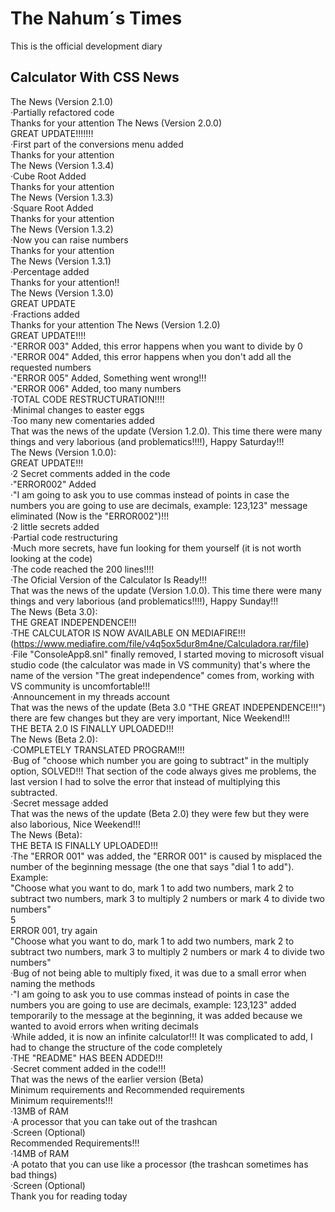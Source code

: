 
# The Nahum´s Times
This is the official development diary


## Calculator With CSS News
The News (Version 2.1.0)  
·Partially refactored code  
Thanks for your attention
The News (Version 2.0.0)  
GREAT UPDATE!!!!!!!  
·First part of the conversions menu added   
Thanks for your  attention  
The News (Version 1.3.4)  
·Cube Root Added  
Thanks for your attention  
The News (Version 1.3.3)  
·Square Root Added  
Thanks for your attention  
The News (Version 1.3.2)  
·Now you can raise numbers  
Thanks for your attention  
The News (Version 1.3.1)  
·Percentage added  
Thanks for your attention!!  
The News (Version 1.3.0)  
GREAT UPDATE  
·Fractions added  
Thanks for your attention 
The News (Version 1.2.0)  
GREAT UPDATE!!!!  
·"ERROR 003" Added, this error happens when you want to divide by 0  
·"ERROR 004" Added, this error happens when you don't add all the requested numbers  
·"ERROR 005" Added, Something went wrong!!!  
·"ERROR 006" Added, too many numbers  
·TOTAL CODE RESTRUCTURATION!!!!  
·Minimal changes to easter eggs  
·Too many new comentaries added  
That was the news of the update (Version 1.2.0). This time there were many things and very laborious (and problematics!!!!), Happy Saturday!!!  
The News (Version 1.0.0):  
GREAT UPDATE!!!  
·2 Secret comments added in the code  
·"ERROR002" Added  
·"I am going to ask you to use commas instead of points in case the numbers you are going to use are decimals, example: 123,123" message eliminated (Now is the "ERROR002")!!!  
·2 little secrets added  
·Partial code restructuring  
·Much more secrets, have fun looking for them yourself (it is not worth looking at the code)  
·The code reached the 200 lines!!!!  
·The Oficial Version of the Calculator Is Ready!!!  
That was the news of the update (Version 1.0.0). This time there were many things and very laborious (and problematics!!!!), Happy Sunday!!!  
The News (Beta 3.0):  
THE GREAT INDEPENDENCE!!!  
·THE CALCULATOR IS NOW AVAILABLE ON MEDIAFIRE!!! (https://www.mediafire.com/file/v4q5ox5dur8m4ne/Calculadora.rar/file)  
·File "ConsoleApp8.snl" finally removed, I started moving to microsoft visual studio code (the calculator was made in VS community) that's where the name of the version "The great independence" comes from, working with VS community is uncomfortable!!!  
·Announcement in my threads account  
That was the news of the update (Beta 3.0 "THE GREAT INDEPENDENCE!!!") there are few changes but they are very important, Nice Weekend!!!  
THE BETA 2.0 IS FINALLY UPLOADED!!!  
The News (Beta 2.0):  
·COMPLETELY TRANSLATED PROGRAM!!!  
·Bug of "choose which number you are going to subtract" in the multiply option, SOLVED!!! That section of the code always gives me problems, the last version I had to solve the error that instead of multiplying this subtracted.  
·Secret message added  
That was the news of the update (Beta 2.0) they were few but they were also laborious, Nice Weekend!!!  
The News (Beta):  
THE BETA IS FINALLY UPLOADED!!!  
·The "ERROR 001" was added, the "ERROR 001" is caused by misplaced the number of the beginning message (the one that says "dial 1 to add").  
Example:  
"Choose what you want to do, mark 1 to add two numbers, mark 2 to subtract two numbers, mark 3 to multiply 2 numbers or mark 4 to divide two numbers"  
5  
ERROR 001, try again  
"Choose what you want to do, mark 1 to add two numbers, mark 2 to subtract two numbers, mark 3 to multiply 2 numbers or mark 4 to divide two numbers"  
·Bug of not being able to multiply fixed, it was due to a small error when naming the methods  
·"I am going to ask you to use commas instead of points in case the numbers you are going to use are decimals, example: 123,123" added temporarily to
the message at the beginning, it was added because we wanted to avoid errors when writing decimals  
·While added, it is now an infinite calculator!!! It was complicated to add, I had to change the structure of the code completely  
·THE "README" HAS BEEN ADDED!!!  
·Secret comment added in the code!!!  
That was the news of the earlier version (Beta)  
Minimum requirements and Recommended requirements  
Minimum requirements!!!  
·13MB of RAM  
·A processor that you can take out of the trashcan  
·Screen (Optional)  
Recommended Requirements!!!  
·14MB of RAM  
·A potato that you can use like a processor (the trashcan sometimes has bad things)  
·Screen (Optional)   
Thank you for reading today  

